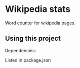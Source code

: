 Wikipedia stats
=====================

Word counter for wikipedia pages.

## Using this project

Dependencies:

Listed in package.json
